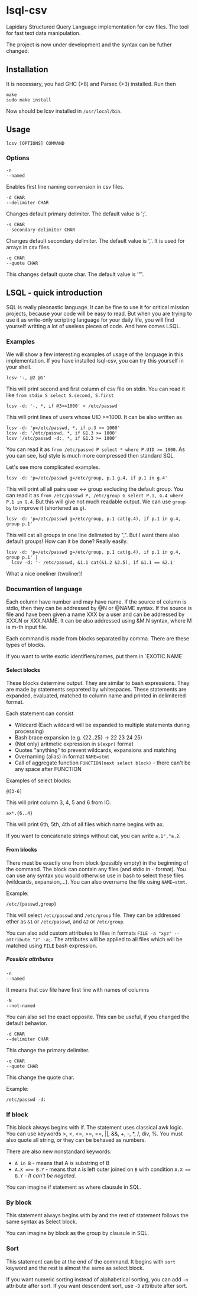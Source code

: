 # lsql-csv
Lapidary Structured Query Language implementation for csv files. The tool for fast text data manipulation.

The project is now under development and the syntax can be futher changed. 

## Installation
It is necessary, you had GHC (>8) and Parsec (>3) installed. Run then

    make
    sudo make install
    
Now should be lcsv installed in `/usr/local/bin`.

## Usage

    lcsv [OPTIONS] COMMAND

### Options

    -n
    --named

Enables first line naming convension in csv files.
    
    -d CHAR
    --delimiter CHAR

Changes default primary delimiter. The default value is ';'.

    -s CHAR
    --secondary-delimiter CHAR
    
Changes default secondary delimiter. The default value is ','. It is used for arrays in csv files.

    -q CHAR
    --quote CHAR
    
This changes default quote char. The default value is '"'.

## LSQL - quick introduction 
SQL is really pleonastic language. It can be fine to use it for critical mission projects, because your code will be easy to read. But when you are trying to use it as write-only scripting language for your daily life, you will find yourself writting a lot of useless pieces of code. And here comes LSQL.

### Examples
We will show a few interesting examples of usage of the language in this implementation. If you have installed lsql-csv, you can try this yourself in your shell.

    lcsv '-, @2 @1'

This will print second and first column of csv file on stdin. You can read it like `from stdio S select S.second, S.first`

    lcsv -d: '-, *, if @3>=1000' < /etc/passwd
    
This will print lines of users whose UID >=1000. It can be also written as
  
    lcsv -d: 'p=/etc/passwd, *, if p.3 >= 1000'
    lcsv -d: '/etc/passwd, *, if &1.3 >= 1000'
    lcsv '/etc/passwd -d:, *, if &1.3 >= 1000'
    
You can read it as `from /etc/passwd P select * where P.UID >= 1000`. As you can see, lsql style is much more compressed then standard SQL.

Let's see more complicated examples.

    lcsv -d: 'p=/etc/passwd g=/etc/group, p.1 g.4, if p.1 in g.4'
    
This will print all all pairs user <-> group excluding the default group. You can read it as `from /etc/passwd P, /etc/group G select P.1, G.4 where P.1 in G.4`. But this will give not much readable output. We can use `group by` to improve it (shortened as `g`).

    lcsv -d: 'p=/etc/passwd g=/etc/group, p.1 cat(g.4), if p.1 in g.4, group p.1'
    
This will cat all groups in one line delimeted by ",". But I want there also default groups! How can it be done? Really easily.

    lcsv -d: 'p=/etc/passwd g=/etc/group, p.1 cat(g.4), if p.1 in g.4, group p.1' | 
      lcsv -d: '- /etc/passwd, &1.1 cat(&1.2 &2.5), if &1.1 == &2.1'
    
What a nice oneliner (twoliner)!

### Documantion of language
Each column have number and may have name. If the source of column is stdio, then they can be addressed by @N or @NAME syntax. If the source is file and have been given a name XXX by a user and can be addressed by XXX.N or XXX.NAME. It can be also addressed using &M.N syntax, where M is m-th input file.

Each command is made from blocks separated by comma. There are these types of blocks.

If you want to write exotic identifiers/names, put them in \`EXOTIC NAME\`

#### Select blocks
These blocks determine output. They are similar to bash expressions. They are made by statements separeted by whitespaces. These statements are expanded, evaluated, matched to column name and printed in delimitered format.

Each statement can consist
* Wildcard (Each wildcard will be expanded to multiple statements during processing)
* Bash brace expansion (e.g. {22..25} -> 22 23 24 25)
* (Not only) aritmetic expression in `$(expr)` format
* Quotes "anything" to prevent wildcards, expansions and matching
* Overnaming (alias) in format `NAME=stmt`
* Call of aggregate function `FUNCTION(next select block)` - there can't be any space after FUNCTION

Examples of select blocks:

    @[3-6]

This will print column 3, 4, 5 and 6 from IO.

    ax*.{6..4} 
    
This will print 6th, 5th, 4th of all files which name begins with ax.

If you want to concatenate strings without cat, you can write `a.1","a.2`.
#### From blocks
There must be exactly one from block (possibly empty) in the beginning of the command. The block can contain any files (and stdio in `-` format). You can use any syntax you would otherwise use in bash to select these files (wildcards, expansion,...). You can also overname the file using `NAME=stmt`.

Example:

    /etc/{passwd,group}
    
This will select `/etc/passwd` and `/etc/group` file. They can be addressed ether as `&1` or `/etc/passwd`, and `&2` or `/etc/group`.

You can also add custom attributes to files in formats `FILE -a "xyz" --attribute "z" -a;`. The attributes will be applied to all files which will be matched using `FILE` bash expression.

##### Possible attributes
    
    -n
    --named

It means that csv file have first line with names of columns

    -N
    --not-named

You can also set the exact opposite. This can be useful, if you changed the default behavior.

    -d CHAR
    --delimiter CHAR
    
This change the primary delimiter.

    -q CHAR
    --quote CHAR
    
This change the quote char.

Example:

    /etc/passwd -d:
    
### If block
This block always begins with if. The statement uses classical awk logic. You can use keywords >, <, <=, >=, ==, ||, &&, +, -, \*, /, div, %. You must also quote all string, or they can be behaved as numbers.

There are also new nonstandard keywords:
* `A in B` - means that A is substring of B
* `A.X =>= B.Y` - means that `A` is left outer joined on `B` with condition `A.X == B.Y` - *It can't be negated.*

You can imagine if statement as where clausule in SQL.

### By block
This statement always begins with by and the rest of statement follows the same syntax as Select block. 

You can imagine by block as the group by clausule in SQL.

### Sort
This statement can be at the end of the command. It begins with `sort` keyword and the rest is almost the same as select block.

If you want numeric sorting instead of alphabetical sorting, you can add `-n` attribute after sort. If you want descendent sort, use `-D` attribute after sort.
